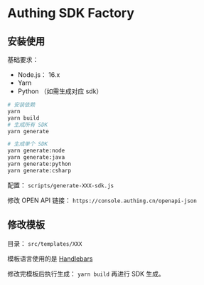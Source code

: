 # Authing SDK Factory

## 安装使用

基础要求：

-   Node.js： 16.x
-   Yarn
-   Python （如需生成对应 sdk）

```bash
# 安装依赖
yarn
yarn build
# 生成所有 SDK
yarn generate

# 生成单个 SDK
yarn generate:node
yarn generate:java
yarn generate:python
yarn generate:csharp
```

配置： `scripts/generate-XXX-sdk.js`

修改 OPEN API 链接： `https://console.authing.cn/openapi-json`

## 修改模板

目录： `src/templates/XXX`

模板语言使用的是 [Handlebars](https://handlebarsjs.com/)

修改完模板后执行生成： `yarn build` 再进行 SDK 生成。
